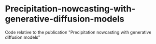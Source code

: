 # Precipitation-nowcasting-with-generative-diffusion-models
Code relative to the publication "Precipitation nowcasting with generative diffusion models"
